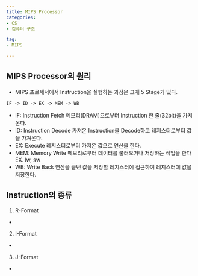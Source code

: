 ```yaml
---
title: MIPS Processor
categories:
- CS
- 컴퓨터 구조

tag:
- MIPS

---
```


## MIPS Processor의 원리
- MIPS 프로세서에서 Instruction을 실행하는 과정은 크게 5 Stage가 있다.
```
IF -> ID -> EX -> MEM -> WB
```

- IF: Instruction Fetch 메모리(DRAM)으로부터 Instruction 한 줄(32bit)을 가져온다.
- ID: Instruction Decode 가져온 Instruction을 Decode하고 레지스터로부터 값을 가져온다.
- EX: Execute 레지스터로부터 가져온 값으로 연산을 한다.
- MEM: Memory Write 메모리로부터 데이터를 불러오거나 저장하는 작업을 한다 EX. lw, sw
- WB: Write Back 연산을 끝낸 값을 저장할 레지스터에 접근하여 레지스터에 값을 저장한다.

## Instruction의 종류
1. R-Format
- 
2. I-Format
- 
3. J-Format
- 